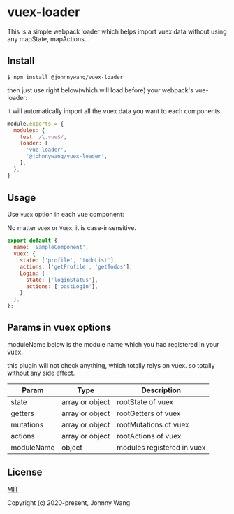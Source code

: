 # vuex-loader

This is a simple webpack loader which helps import vuex data without using any mapState, mapActions...


## Install

```
$ npm install @johnnywang/vuex-loader
```

then just use right below(which will load before) your webpack's vue-loader:

it will automatically import all the vuex data you want to each components.

```js
module.exports = {
  modules: {
    test: /\.vue$/,
    loader: [
      'vue-loader',
      '@johnnywang/vuex-loader',
    ],
  },
}
```

## Usage

Use `vuex` option in each vue component:

No matter `vuex` or `Vuex`, it is case-insensitive.

```js
export default {
  name: 'SampleComponent',
  vuex: {
    state: ['profile', 'todoList'],
    actions: ['getProfile', 'getTodos'],
    Login: {
      state: ['loginStatus'],
      actions: ['postLogin'],
    }
  },
};
```


## Params in vuex options

moduleName below is the module name which you had registered in your vuex.

this plugin will not check anything, which totally relys on vuex. so totally without any side effect.

|Param|Type|Description|
| --- | -- | --------- |
|state|array or object|rootState of vuex|
|getters|array or object|rootGetters of vuex|
|mutations|array or object|rootMutations of vuex|
|actions|array or object|rootActions of vuex|
|moduleName|object|modules registered in vuex|


## License

[MIT](http://opensource.org/licenses/MIT)

Copyright (c) 2020-present, Johnny Wang